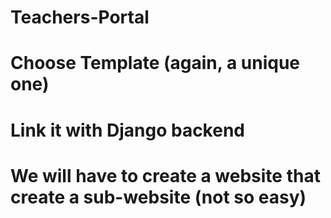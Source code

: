# Teachers-Portal

# Choose Template (again, a unique one)
# Link it with Django backend
# We will have to create a website that create a sub-website (not so easy)
